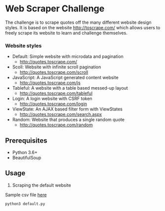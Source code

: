# Web Scraper Challenge

The challenge is to scrape quotes off the many different website design styles. It is based on the website http://toscrape.com/ which allows users to freely scrape its website to learn and challenge themselves.

### Website styles

- Default: Simple website with microdata and pagination
  - http://quotes.toscrape.com/
- Scoll: Website with infinite scroll pagination 
  - http://quotes.toscrape.com/scroll
- JavaScript: A JavaScript generated content website
  - http://quotes.toscrape.com/js
- Tableful: A website with a table based messed-up layout 
  - http://quotes.toscrape.com/tableful
- Login: A login website with CSRF token
  - http://quotes.toscrape.com/login
- ViewState: An AJAX based filter form with ViewStates 
  - http://quotes.toscrape.com/search.aspx
- Random: Website that produces a single random quote
  - http://quotes.toscrape.com/random

## Prerequisites

- Python 3.6+
- BeautifulSoup

## Usage

1. Scraping the default website

Sample csv file [here](default.csv)

```bash
python3 default.py
```
